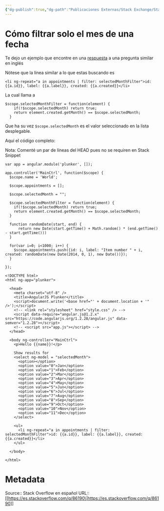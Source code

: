 ```yaml
---
{"dg-publish":true,"dg-path":"Publicaciones Externas/Stack Exchange/Stack Overflow en español/es.stackoverflow.com-86190.md","permalink":"/publicaciones-externas/stack-exchange/stack-overflow-en-espanol/es-stackoverflow-com-86190/","title":"Cómo filtrar solo el mes de una fecha","hide":true,"noteIcon":"default","created":"2024-04-03T12:49:10.505-06:00","updated":"2024-04-05T16:43:51.806-06:00"}
---
```


# Cómo filtrar solo el mes de una fecha

Te dejo un ejemplo que encontre en una [respuesta](https://stackoverflow.com/a/29242080/1595451) a una pregunta similar en inglés

Nótese que la línea similar a lo que estas buscando es

    <li ng-repeat="a in appointments | filter: selectedMonthFilter">id: {{a.id}}, label: {{a.label}}, created: {{a.created}}</li>

La cual llama a 

    $scope.selectedMonthFilter = function(element) {
        if(!$scope.selectedMonth) return true;
        return element.created.getMonth() == $scope.selectedMonth;
      }

Que ha su vez `$scope.selectedMonth` es el valor seleccionado en la lista desplegable.

Aquí el código completo:

Nota: Comenté un par de líneas del HEAD pues no se requiren en Stack Snippet

<!-- begin snippet: js hide: false console: true babel: false -->

<!-- language: lang-js -->

    var app = angular.module('plunker', []);

    app.controller('MainCtrl', function($scope) {
      $scope.name = 'World';
      
      $scope.appointments = [];
      
      $scope.selectedMonth = "";
      
      $scope.selectedMonthFilter = function(element) {
        if(!$scope.selectedMonth) return true;
        return element.created.getMonth() == $scope.selectedMonth;
      }
      
      function randomDate(start, end) {
          return new Date(start.getTime() + Math.random() * (end.getTime() - start.getTime()))
      }  
      
      for(var i=0; i<1000; i++) {
        $scope.appointments.push({id: i, label: "Item number " + i, created: randomDate(new Date(2014, 0, 1), new Date())});
      }
      
    });

<!-- language: lang-html -->

    <!DOCTYPE html>
    <html ng-app="plunker">

      <head>
        <meta charset="utf-8" />
        <title>AngularJS Plunker</title>
        <script>document.write('<base href="' + document.location + '" />');</script>
        <!-- <link rel="stylesheet" href="style.css" /> -->
        <script data-require="angular.js@1.2.x" src="https://code.angularjs.org/1.2.28/angular.js" data-semver="1.2.28"></script>
        <!-- <script src="app.js"></script> -->
      </head>

      <body ng-controller="MainCtrl">
        <p>Hello {{name}}!</p>

        Show results for 
        <select ng-model = "selectedMonth">
          <option></option>
          <option value="0">Jan</option>  
          <option value="1">Feb</option>  
          <option value="2">Mar</option>  
          <option value="3">Apr</option>  
          <option value="4">May</option>  
          <option value="5">Jun</option>  
          <option value="6">Jul</option>  
          <option value="7">Aug</option>  
          <option value="8">Sep</option>  
          <option value="9">Oct</option>  
          <option value="10">Nov</option>  
          <option value="11">Dec</option>  
        </select>

        <ul>
          <li ng-repeat="a in appointments | filter: selectedMonthFilter">id: {{a.id}}, label: {{a.label}}, created: {{a.created}}</li>
        </ul>

      </body>

    </html>

<!-- end snippet -->




# Metadata
Source:: Stack Overflow en español
URL:: [[https://es.stackoverflow.com/q/86190\|https://es.stackoverflow.com/q/86190]]

